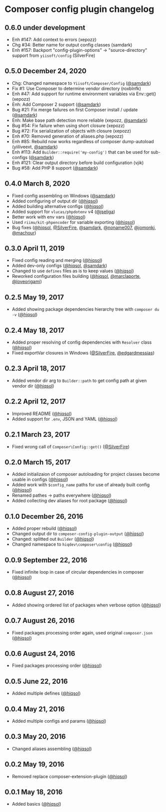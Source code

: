 # Composer config plugin changelog

## 0.6.0 under development

- Enh #147: Add context to errors (xepozz)
- Chg #34: Better name for output config classes (samdark)
- Enh #157: Backport "config-plugin-options" -> "source-directory" support from `yiisoft/config` (SilverFire)

## 0.5.0 December 24, 2020

- Chg: Changed namespace to `Yiisoft/Composer/Config` ([@samdark])
- Fix #1: Use Composer to determine vendor directory (roxblnfk)
- Enh #47: Add support for runtime environment variables via Env::get() (xepozz)
- Enh: Add Composer 2 support ([@samdark])
- Bug #21: Fix merge failures on first Composer install / update ([@samdark])
- Enh: Make base path detection more reliable (xepozz, [@samdark])
- Bug #54: Fix failure when using short closure (xepozz)
- Bug #72: Fix serialization of objects with closure (xepozz)
- Enh #70: Removed generation of aliases.php (xepozz)
- Enh #85: Rebuild now works regardless of composer dump-autoload (yiiliveext, [@samdark])
- Enh #113: Add `Builder::require('my-config')` that can be used for sub-configs ([@samdark])
- Enh #121: Clear output directory before build configuration (vjik)
- Bug #58: Add PHP 8 support ([@samdark])

## 0.4.0 March 8, 2020

- Fixed config assembling on Windows ([@samdark])
- Added configuring of output dir ([@hiqsol])
- Added building alternative configs ([@hiqsol])
- Added support for `vlucas/phpdotenv` v4 ([@jseliga])
- Better work with env vars ([@hiqsol])
- Used `riimu/kit-phpencoder` for variable exporting ([@hiqsol])
- Bug fixes ([@hiqsol], [@SilverFire], [@samdark], [@noname007], [@jomonkj], [@machour])

## 0.3.0 April 11, 2019

- Fixed config reading and merging ([@hiqsol])
- Added dev-only configs ([@hiqsol], [@samdark])
- Changed to use `defines` files as is to keep values ([@hiqsol])
- Reworked configuration files building ([@hiqsol], [@marclaporte], [@loveorigami])

## 0.2.5 May 19, 2017

- Added showing package dependencies hierarchy tree with `composer du -v` ([@hiqsol])

## 0.2.4 May 18, 2017

- Added proper resolving of config dependencies with `Resolver` class ([@hiqsol])
- Fixed exportVar closures in Windows ([@SilverFire], [@edgardmessias])

## 0.2.3 April 18, 2017

- Added vendor dir arg to `Builder::path` to get config path at given vendor dir ([@hiqsol])

## 0.2.2 April 12, 2017

- Improved README ([@hiqsol])
- Added support for `.env`, JSON and YAML ([@hiqsol])

## 0.2.1 March 23, 2017

- Fixed wrong call of `Composer\Config::get()` ([@SilverFire])

## 0.2.0 March 15, 2017

- Added initializaion of composer autoloading for project classes become usable in configs ([@hiqsol])
- Added work with `$config_name` paths for use of already built config ([@hiqsol])
- Renamed pathes -> paths everywhere ([@hiqsol])
- Added collecting dev aliases for root package ([@hiqsol])

## 0.1.0 December 26, 2016

- Added proper rebuild ([@hiqsol])
- Changed output dir to `composer-config-plugin-output` ([@hiqsol])
- Changed: splitted out `Builder` ([@hiqsol])
- Changed namespace to `hiqdev\composer\config` ([@hiqsol])

## 0.0.9 September 22, 2016

- Fixed infinite loop in case of circular dependencies in composer ([@hiqsol])

## 0.0.8 August 27, 2016

- Added showing ordered list of packages when verbose option ([@hiqsol])

## 0.0.7 August 26, 2016

- Fixed packages processing order again, used original `composer.json` ([@hiqsol])

## 0.0.6 August 24, 2016

- Fixed packages processing order ([@hiqsol])

## 0.0.5 June 22, 2016

- Added multiple defines ([@hiqsol])

## 0.0.4 May 21, 2016

- Added multiple configs and params ([@hiqsol])

## 0.0.3 May 20, 2016

- Changed aliases assembling ([@hiqsol])

## 0.0.2 May 19, 2016

- Removed replace composer-extension-plugin ([@hiqsol])

## 0.0.1 May 18, 2016

- Added basics ([@hiqsol])

[@SilverFire]: https://github.com/SilverFire
[d.naumenko.a@gmail.com]: https://github.com/SilverFire
[@tafid]: https://github.com/tafid
[andreyklochok@gmail.com]: https://github.com/tafid
[@BladeRoot]: https://github.com/BladeRoot
[bladeroot@gmail.com]: https://github.com/BladeRoot
[@hiqsol]: https://github.com/hiqsol
[sol@hiqdev.com]: https://github.com/hiqsol
[@edgardmessias]: https://github.com/edgardmessias
[edgardmessias@gmail.com]: https://github.com/edgardmessias
[@samdark]: https://github.com/samdark
[sam@rmcreative.ru]: https://github.com/samdark
[@loveorigami]: https://github.com/loveorigami
[loveorigami@mail.ru]: https://github.com/loveorigami
[@marclaporte]: https://github.com/marclaporte
[marc@laporte.name]: https://github.com/marclaporte
[@jseliga]: https://github.com/jseliga
[seliga.honza@gmail.com]: https://github.com/jseliga
[@machour]: https://github.com/machour
[machour@gmail.com]: https://github.com/machour
[@jomonkj]: https://github.com/jomonkj
[jomon.entero@gmail.com]: https://github.com/jomonkj
[@noname007]: https://github.com/noname007
[soul11201@gmail.com]: https://github.com/noname007
